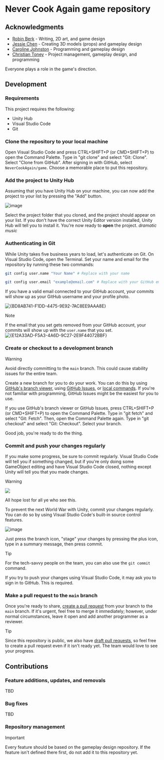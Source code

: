 # Never Cook Again game repository
## Acknowledgments
* [Robin Berk](https://github.com/SkullySurvivor) - Writing, 2D art, and game design
* [Jessie Chen](https://github.com/JessieQ-Q) - Creating 3D models (props) and gameplay design
* [Caroline Johnston](https://github.com/car0rj) - Programming and gameplay design
* [Christian Toney](https://github.com/Christian-Toney) - Project management, gameplay design, and programming

Everyone plays a role in the game's direction.

## Development
### Requirements
This project requires the following:
* Unity Hub
* Visual Studio Code
* Git

### Clone the repository to your local machine
Open Visual Studio Code and press CTRL+SHIFT+P (or CMD+SHIFT+P) to open the Command Palette. Type in "git clone" and select "Git: Clone". Select "Clone from GitHub". After signing in with GitHub, select `NeverCookAgain/game`. Choose a memorable place to put this repository.

### Add the project to Unity Hub
Assuming that you have Unity Hub on your machine, you can now add the project to your list by pressing the "Add" button.

![image](https://github.com/user-attachments/assets/f49ceae0-adc1-46b6-a19e-0c5d98193b9b)

Select the project folder that you cloned, and the project should appear on your list. If you don't have the correct Unity Editor version installed, Unity Hub will tell you to install it. You're now ready to **open** the project. *dramatic music*

### Authenticating in Git
While Unity takes five business years to load, let's authenticate on Git. On Visual Studio Code, open the Terminal. Set your name and email for the repository by running these two commands:

```bash
git config user.name "Your Name" # Replace with your name
```

```bash
git config user.email "example@email.com" # Replace with your GitHub email address
```

If you have a valid email connected to your GitHub account, your commits will show up as your GitHub username and your profile photo.

![{BD8AB741-F1DD-4475-9E92-7AC8EE9AAA8E}](https://github.com/user-attachments/assets/2c656af0-c740-49dc-9bd7-949daa60e8e3)

> [!NOTE]
> If the email that you set gets removed from your GitHub account, your commits will show up with the `user.name` that you set.
> ![{E12A33AD-F5A3-4A6D-9C27-2E9F44072BBF}](https://github.com/user-attachments/assets/5fbc13ba-4d1a-4e92-ac51-7df48f693d8e)

### Create or checkout to a development branch
> [!WARNING]
> Avoid directly committing to the `main` branch. This could cause stability issues for the entire team.

Create a new branch for you to do your work. You can do this by using [GitHub's branch viewer](https://github.com/NeverCookAgain/game/branches), using [GitHub Issues](https://docs.github.com/en/issues/tracking-your-work-with-issues/using-issues/creating-a-branch-for-an-issue), or [local commands](https://stackoverflow.com/a/66883047). If you're not familiar with programming, GitHub Issues might be the easiest for you to use.

If you use GitHub's branch viewer or GitHub Issues, press CTRL+SHIFT+P (or CMD+SHIFT+P) to open the Command Palette. Type in "git fetch" and select "Git: Fetch". Then, open the Command Palette again. Type in "git checkout" and select "Git: Checkout". Select your branch.

Good job, you're ready to do the thing.

### Commit and push your changes regularly
If you make some progress, be sure to commit regularly. Visual Studio Code will tell you if something changed, but if you're only doing some GameObject editing and have Visual Studio Code closed, nothing except Unity will tell you that you made changes. 

> [!WARNING]
> ![](https://europe1.discourse-cdn.com/unity/original/3X/8/2/82264b0281ab08891406b4d961b2f18e8b6ebfbd.jpeg)
> 
> All hope lost for all ye who see this.

To prevent the next World War with Unity, commit your changes regularly. You can do so by using Visual Studio Code's built-in source control features.

![image](https://github.com/user-attachments/assets/e349b7de-f171-482b-9e30-b88d19120834)

Just press the branch icon, "stage" your changes by pressing the plus icon, type in a summary message, then press commit.

> [!TIP]
> For the tech-savvy people on the team, you can also use the `git commit` command.

If you try to push your changes using Visual Studio Code, it may ask you to sign in to GitHub. This is required. 

### Make a pull request to the `main` branch
Once you're ready to share, [create a pull request](https://github.com/NeverCookAgain/game/compare) from your branch to the `main` branch. If it's urgent, feel free to merge it immediately; however, under normal circumstances, leave it open and add another programmer as a reviewer.

> [!TIP]
> Since this repository is public, we also have [draft pull requests](https://github.blog/news-insights/product-news/introducing-draft-pull-requests/), so feel free to create a pull request even if it isn't ready yet. The team would love to see your progress.

## Contributions
### Feature additions, updates, and removals
TBD

### Bug fixes
TBD

### Repository management
> [!IMPORTANT]
> Every feature should be based on the gameplay design repository. If the feature isn't defined there first, do not add it to this repository yet.
